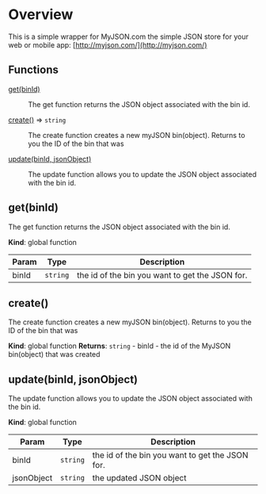 # Overview
This is a simple wrapper for MyJSON.com the simple JSON store for your web or mobile app: [http://myjson.com/](http://myjson.com/)

## Functions

<dl>
<dt><a href="#get">get(binId)</a></dt>
<dd><p>The get function returns the JSON object associated with the bin id.</p>
</dd>
<dt><a href="#create">create()</a> ⇒ <code>string</code></dt>
<dd><p>The create function creates a new myJSON bin(object).
Returns to you the ID of the bin that was</p>
</dd>
<dt><a href="#update">update(binId, jsonObject)</a></dt>
<dd><p>The update function allows you to update the JSON object associated with the bin id.</p>
</dd>
</dl>

<a name="get"></a>

## get(binId)
The get function returns the JSON object associated with the bin id.

**Kind**: global function

| Param | Type | Description |
| --- | --- | --- |
| binId | <code>string</code> | the id of the bin you want to get the JSON for. |

<a name="create"></a>

## create()
The create function creates a new myJSON bin(object).
Returns to you the ID of the bin that was

**Kind**: global function
**Returns**: <code>string</code> - binId - the id of the MyJSON bin(object) that was created
<a name="update"></a>

## update(binId, jsonObject)
The update function allows you to update the JSON object associated with the bin id.

**Kind**: global function

| Param | Type | Description |
| --- | --- | --- |
| binId | <code>string</code> | the id of the bin you want to get the JSON for. |
| jsonObject | <code>string</code> | the updated JSON object |
